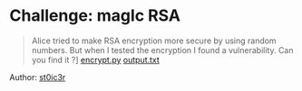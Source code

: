 # Challenge: maglc RSA

> Alice tried to make RSA encryption more secure by using random numbers. But when I tested the encryption I found a vulnerability. Can you find it ?]
[encrypt.py](Handout/encrypt.py) [output.txt](Handout/output.txt)

Author: [st0ic3r](https://twitter.com/st0ic3r)